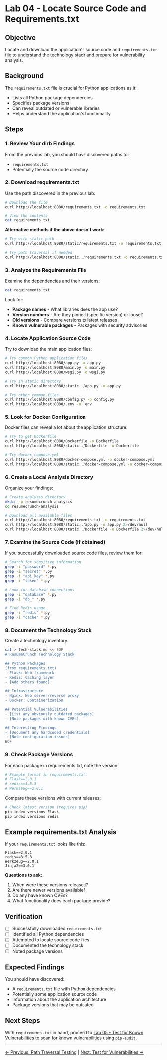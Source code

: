 # Lab 04 - Locate Source Code and Requirements.txt

## Objective

Locate and download the application's source code and `requirements.txt` file to understand the technology stack and prepare for vulnerability analysis.

## Background

The `requirements.txt` file is crucial for Python applications as it:
- Lists all Python package dependencies
- Specifies package versions
- Can reveal outdated or vulnerable libraries
- Helps understand the application's functionality

## Steps

### 1. Review Your dirb Findings

From the previous lab, you should have discovered paths to:
- `requirements.txt`
- Potentially the source code directory

### 2. Download requirements.txt

Use the path discovered in the previous lab:

```bash
# Download the file
curl http://localhost:8080/requirements.txt -o requirements.txt

# View the contents
cat requirements.txt
```

**Alternative methods if the above doesn't work:**

```bash
# Try with static path
curl http://localhost:8080/static/requirements.txt -o requirements.txt

# Try path traversal if needed
curl http://localhost:8080/static../requirements.txt -o requirements.txt
```

### 3. Analyze the Requirements File

Examine the dependencies and their versions:

```bash
cat requirements.txt
```

Look for:
- **Package names** - What libraries does the app use?
- **Version numbers** - Are they pinned (specific version) or loose?
- **Old versions** - Compare versions to latest releases
- **Known vulnerable packages** - Packages with security advisories

### 4. Locate Application Source Code

Try to download the main application files:

```bash
# Try common Python application files
curl http://localhost:8080/app.py -o app.py
curl http://localhost:8080/main.py -o main.py
curl http://localhost:8080/wsgi.py -o wsgi.py

# Try in static directory
curl http://localhost:8080/static../app.py -o app.py

# Try other common files
curl http://localhost:8080/config.py -o config.py
curl http://localhost:8080/.env -o .env
```

### 5. Look for Docker Configuration

Docker files can reveal a lot about the application structure:

```bash
# Try to get Dockerfile
curl http://localhost:8080/Dockerfile -o Dockerfile
curl http://localhost:8080/static../Dockerfile -o Dockerfile

# Try docker-compose.yml
curl http://localhost:8080/docker-compose.yml -o docker-compose.yml
curl http://localhost:8080/static../docker-compose.yml -o docker-compose.yml
```

### 6. Create a Local Analysis Directory

Organize your findings:

```bash
# Create analysis directory
mkdir -p resumecrunch-analysis
cd resumecrunch-analysis

# Download all available files
curl http://localhost:8080/requirements.txt -o requirements.txt
curl http://localhost:8080/static../app.py -o app.py 2>/dev/null
curl http://localhost:8080/static../Dockerfile -o Dockerfile 2>/dev/null
```

### 7. Examine the Source Code (if obtained)

If you successfully downloaded source code files, review them for:

```bash
# Search for sensitive information
grep -i "password" *.py
grep -i "secret" *.py
grep -i "api_key" *.py
grep -i "token" *.py

# Look for database connections
grep -i "database" *.py
grep -i "db_" *.py

# Find Redis usage
grep -i "redis" *.py
grep -i "cache" *.py
```

### 8. Document the Technology Stack

Create a technology inventory:

```bash
cat > tech-stack.md << EOF
# ResumeCrunch Technology Stack

## Python Packages
(from requirements.txt)
- Flask: Web framework
- Redis: Caching layer
- [Add others found]

## Infrastructure
- Nginx: Web server/reverse proxy
- Docker: Containerization

## Potential Vulnerabilities
- [List any obviously outdated packages]
- [Note packages with known CVEs]

## Interesting Findings
- [Document any hardcoded credentials]
- [Note configuration issues]
EOF
```

### 9. Check Package Versions

For each package in requirements.txt, note the version:

```bash
# Example format in requirements.txt:
# Flask==2.0.1
# redis==3.5.3
# Werkzeug==2.0.1
```

Compare these versions with current releases:

```bash
# Check latest version (requires pip)
pip index versions Flask
pip index versions redis
```

## Example requirements.txt Analysis

If your `requirements.txt` looks like this:

```
Flask==2.0.1
redis==3.5.3
Werkzeug==2.0.1
Jinja2==3.0.1
```

**Questions to ask:**
1. When were these versions released?
2. Are there newer versions available?
3. Do any have known CVEs?
4. What functionality does each package provide?

## Verification

- [ ] Successfully downloaded `requirements.txt`
- [ ] Identified all Python dependencies
- [ ] Attempted to locate source code files
- [ ] Documented the technology stack
- [ ] Noted package versions

## Expected Findings

You should have discovered:
- A `requirements.txt` file with Python dependencies
- Potentially some application source code
- Information about the application architecture
- Package versions that may be outdated

## Next Steps

With `requirements.txt` in hand, proceed to [Lab 05 - Test for Known Vulnerabilities](lab-05-test-vulns.md) to scan for known vulnerabilities using `pip-audit`.

---

[← Previous: Path Traversal Testing](lab-03-path-traversal.md) | [Next: Test for Vulnerabilities →](lab-05-test-vulns.md)
